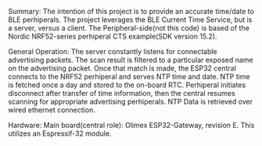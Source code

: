 

Summary:
The intention of this project is to provide an accurate time/date to BLE perhiperals.  The project leverages the BLE Current Time Service, but is a server, versus a client. The Peripheral-side(not this code) is based of the Nordic NRF52-series perhiperal CTS example(SDK version 15.2).  

General Operation:
The server constantly listens for connectable advertising packets. The scan result is filtered to a particular exposed name on the advertising packet. Once that match is made, the ESP32 central connects to the NRF52 perhiperal and serves NTP time and date.  NTP time is fetched once a day and stored to the on-board RTC. Perhiperal initiates disconnect after transfer of time information, then the central resumes scanning for appropriate advertising perhiperals. NTP Data is retrieved over wired ethernet connection.


Hardware:
Main board(central role): Olimex ESP32-Gateway, revision E. This utilizes an Espressif-32 module.

